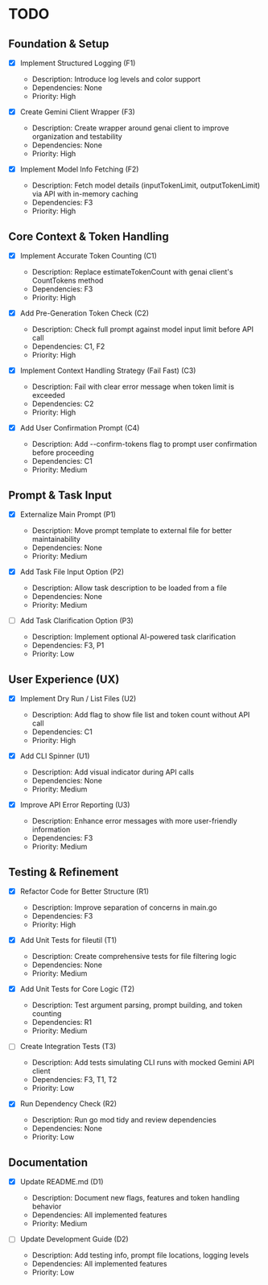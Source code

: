 # TODO

## Foundation & Setup
- [x] Implement Structured Logging (F1)
  - Description: Introduce log levels and color support
  - Dependencies: None
  - Priority: High

- [x] Create Gemini Client Wrapper (F3)
  - Description: Create wrapper around genai client to improve organization and testability
  - Dependencies: None
  - Priority: High

- [x] Implement Model Info Fetching (F2)
  - Description: Fetch model details (inputTokenLimit, outputTokenLimit) via API with in-memory caching
  - Dependencies: F3
  - Priority: High

## Core Context & Token Handling
- [x] Implement Accurate Token Counting (C1)
  - Description: Replace estimateTokenCount with genai client's CountTokens method
  - Dependencies: F3
  - Priority: High

- [x] Add Pre-Generation Token Check (C2)
  - Description: Check full prompt against model input limit before API call
  - Dependencies: C1, F2
  - Priority: High

- [x] Implement Context Handling Strategy (Fail Fast) (C3)
  - Description: Fail with clear error message when token limit is exceeded
  - Dependencies: C2
  - Priority: High

- [x] Add User Confirmation Prompt (C4)
  - Description: Add --confirm-tokens flag to prompt user confirmation before proceeding
  - Dependencies: C1
  - Priority: Medium

## Prompt & Task Input
- [x] Externalize Main Prompt (P1)
  - Description: Move prompt template to external file for better maintainability
  - Dependencies: None
  - Priority: Medium

- [x] Add Task File Input Option (P2)
  - Description: Allow task description to be loaded from a file
  - Dependencies: None
  - Priority: Medium

- [ ] Add Task Clarification Option (P3)
  - Description: Implement optional AI-powered task clarification
  - Dependencies: F3, P1
  - Priority: Low

## User Experience (UX)
- [x] Implement Dry Run / List Files (U2)
  - Description: Add flag to show file list and token count without API call
  - Dependencies: C1
  - Priority: High

- [x] Add CLI Spinner (U1)
  - Description: Add visual indicator during API calls
  - Dependencies: None
  - Priority: Medium

- [x] Improve API Error Reporting (U3)
  - Description: Enhance error messages with more user-friendly information
  - Dependencies: F3
  - Priority: Medium

## Testing & Refinement
- [x] Refactor Code for Better Structure (R1)
  - Description: Improve separation of concerns in main.go
  - Dependencies: F3
  - Priority: High

- [x] Add Unit Tests for fileutil (T1)
  - Description: Create comprehensive tests for file filtering logic
  - Dependencies: None
  - Priority: Medium

- [x] Add Unit Tests for Core Logic (T2)
  - Description: Test argument parsing, prompt building, and token counting
  - Dependencies: R1
  - Priority: Medium

- [ ] Create Integration Tests (T3)
  - Description: Add tests simulating CLI runs with mocked Gemini API client
  - Dependencies: F3, T1, T2
  - Priority: Low

- [x] Run Dependency Check (R2)
  - Description: Run go mod tidy and review dependencies
  - Dependencies: None
  - Priority: Low

## Documentation
- [x] Update README.md (D1)
  - Description: Document new flags, features and token handling behavior
  - Dependencies: All implemented features
  - Priority: Medium

- [ ] Update Development Guide (D2)
  - Description: Add testing info, prompt file locations, logging levels
  - Dependencies: All implemented features
  - Priority: Low
